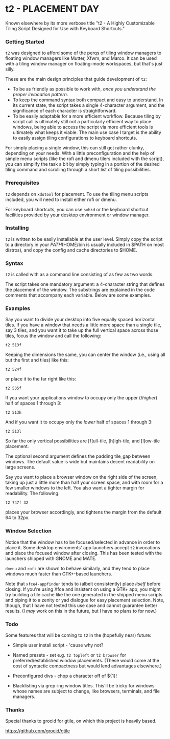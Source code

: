 # t2 - PLACEMENT DAY

Known elsewhere by its more verbose title "t2 - A Highly Customizable Tiling Script Designed for Use with Keyboard Shortcuts."

### Getting Started

`t2` was designed to afford some of the perqs of tiling window managers to floating window managers like Mutter, Xfwm, and Marco. It can be used with a tiling window manager on floating-mode workspaces, but that's just silly.

These are the main design principles that guide development of `t2`:

* To be as friendly as possible to work with, _once you understand the proper invocation pattern_.
* To keep the command syntax both compact and easy to understand. In its current state, the script takes a single 4-character argument, and the significance of each character is straightforward.
* To be easily adaptable for a more efficient workflow. Because tiling by script call is ultimately still not a particularly efficient way to place windows, being able to access the script via more efficient tools is ultimately what keeps it viable. The main use case I target is the ability to easily assign tiling configurations to keyboard shortcuts.

For simply placing a single window, this can still get rather clunky, depending on your needs. With a little preconfiguration and the help of simple menu scripts (like the rofi and dmenu tilers included with the script), you can simplify the task a bit by simply typing in a portion of the desired tiling command and scrolling through a short list of tiling possibilities.

### Prerequisites

`t2` depends on `xdotool` for placement. To use the tiling menu scripts included, you will need to install either rofi or dmenu.

For keyboard shortcuts, you can use `sxhkd` or the keyboard shortcut facilities provided by your desktop environment or window manager.

### Installing

`t2` is written to be easily installable at the user level. Simply copy the script to a directory in your $PATH ($HOME/bin is usually included in $PATH on most distros), and copy the config and cache directories to $HOME.

### Syntax

`t2` is called with as a command line consisting of as few as two words.

The script takes one mandatory argument: a 4-character string that defines the placement of the window. The substrings are explained in the code comments that accompany each variable. Below are some examples.

### Examples

Say you want to divide your desktop into five equally spaced horizontal tiles. If you have a window that needs a little more space than a single tile, say 3 tiles, and you want it to take up the full vertical space across those tiles, focus the window and call the following:

`t2 513f`

Keeping the dimensions the same, you can center the window (i.e., using all but the first and tiles) like this:

`t2 524f`

or place it to the far right like this:

`t2 535f`

If you want your applications window to occupy only the upper (/_higher_) half of spaces 1 through 3:

`t2 513h`

And if you want it to occupy only the _lower_ half of spaces 1 through 3:

`t2 513l`

So far the only vertical possibilities are [f]ull-tile, [h]igh-tile, and [l]ow-tile placement.

The optional second argument defines the padding tile_gap between windows. The default value is wide but maintains decent readability on large screens.

Say you want to place a browser window on the right side of the screen, taking up just a little more than half your screen space, and with room for a few smaller windows to the left. You also want a tighter margin for readability. The following:

`t2 747f 32`

places your browser accordingly, and tightens the margin from the default 64 to 32px.

### Window Selection

Notice that the window has to be focused/selected in advance in order to place it. Some desktop enviroments' app launchers accept `t2` invocations and place the focused window after closing. This has been tested with the launchers shipped with GNOME and MATE.

`dmenu` and `rofi` are shown to behave similarly, and they tend to place windows much faster than GTK+-based launchers.

Note that `xfce4-appfinder` tends to (albeit consistently) place _itself_ before closing. If you're using Xfce and insistent on using a GTK+ app, you might try building a tile cache like the one generated in the shipped menu scripts and piping it to a zenity or yad dialogue for easy placement selection. Note, though, that I have not tested this use case and cannot guarantee better results. (I _may_ work on this in the future, but I have no plans to for now.)

### Todo

Some features that will be coming to `t2` in the (hopefully near) future:

* Simple user install script - 'cause why not?

* Named presets - set e.g. `t2 topleft` or `t2 browser` for preferred/established window placements. (These would come at the cost of syntactic compactness but would lend advantages elsewhere.)

* Preconfigured divs - chop a character off of ${1}!

* Blacklisting via grep-ing window titles. This'll be tricky for windows whose names are subject to change, like browsers, terminals, and file managers.

### Thanks

Special thanks to grocid for gtile, on which this project is heavily based.

https://github.com/grocid/gtile
